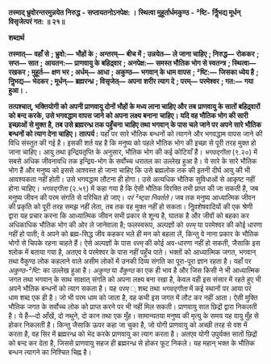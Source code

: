  **तस्माद् भ्रुवोरन्तरमुन्नयेत** **निरुद्ध** **-** **सप्तायतनोऽनपेक्ष: ।** **स्थित्वा मुहूर्तार्धमकुण्ठ** **-** **²ष्टि-** **र्निॢभद्य मूर्धन् विसृजेत्परं गत: ॥ २१॥** 

**शब्दार्थ** 

**तस्मात्—** **वहाँ से** **; भ्रुवो:—** **भौहों के** **; अन्तरम्—** **बीच में** **; उन्नयेत—** **ले जाना चाहिए** **; निरुद्ध—** **रोककर** **; सप्त—** **सात** **;** **आयतन:—** **प्राणवायु के बहिद्र्वार** **; अनपेक्ष:—** **समस्त भौतिक भोग से स्वतन्त्र** **; स्थित्वा—** **रखकर** **; मुहूर्त—** **क्षण भर** **; अर्धम्—** **आधा** **; अकुण्ठ—** **भगवान् के धाम वापस** **; ²ष्टि:—** **जिसका ध्येय है** **; निॢभद्य—** **भेदकर** **; मूर्धन्—** **ब्रह्मरन्ध्र** **; विसृजेत्—** **अपना** **शरीर त्याग दे** **; परम्—** **परमेश्वर** **; गत:—** **गया हुआ।** **.** 

**तत्पश्चात्, भक्तियोगी को अपनी प्राणवायु दोनों भौहों के मध्य लाना चाहिए और तब** **प्राणवायु के सातों बहिद्र्वारों को बन्द करके, उसे भगवद्धाम वापस जाने को अपना लक्ष्य बनाना** **चाहिए। यदि वह भौतिक भोग की सारी इच्छाओं से मुक्त है, तब उसे ब्रह्मरन्ध्र तक पहुँचना** **चाहिए तथा भगवान् के पास चले जाने पर अपने सारे भौतिक बन्धनों को त्याग देना चाहिए।** **तात्पर्य :** यहाँ पर सारे भौतिक बन्धनों को त्यागने और भगवद्धाम वापस जाने की विधि संस्तुत की गई है। इसकी शर्त यह है कि मनुष्य को पहले भौतिक भोग की इच्छा से पूरी तरह मुक्त हो जाना चाहिए। आयु तथा इन्द्रियतृप्ति के अनुसार, भौतिक भोग की कई कोटियाँ हैं। *भगवद्गीता* (९.२०) में सबसे अधिक जीवनावधि तक इन्द्रिय-भोग के सर्वोच्च धरातल का उल्लेख हुआ है। ये सारे के सारे भौतिक भोग हैं और मनुष्य को इससे आश्वस्त हो जाना चाहिए कि उसे ब्रह्मलोक तक की इतनी दीर्घ आयु की भी आवश्यकता नहीं होती। उसे भगवद्धाम लौटना ही होगा। उसे अत्यधिक भौतिक सुविधाओं से आकृष्ट नहीं होना चाहिए। *भगवद्गीता* (२.५९) में कहा गया है कि ऐसी भौतिक विरक्ति तभी प्राप्त की जा सकती है, जब मनुष्य जीवन की परम संगति से परिचित हो जाए। *परं ²ष्ट्वा* *निवर्तते।* जब तक मनुष्य आध्यात्मिक जीवन की प्रकृति को पूरी तरह समझ नहीं लेता, तब तक वह मुक्त नहीं हो सकता। निॢवशेषवादियों की एक श्रेणी द्वारा यह प्रचार करना कि आध्यात्मिक जीवन सभी प्रकार से शून्य है, घातक है और जीवों को बहका कर अधिकाधिक भौतिक भोग की ओर ले जानेवाला है; फलस्वरूप, अल्पज्ञों को *परम्* या परमेश्वर की कोई धारणा नहीं हो पाती; वे अपने को ब्रह्म-सिद्ध जीव कहकर भले ही मन को बहला लें, किन्तु वे नाना प्रकार के भौतिक भोगों से चिपके रहना चाहते हैं। ऐसे अल्पज्ञों के पास *परम्* की कोई अव-धारणा नहीं हो सकती, जैसाकि इस श्लोक में बताया गया है, अतएव वे परमेश्वर के पास नहीं पहुँच पाते। भक्तों को आध्यात्मिक जगत, भगवान् तथा वैकुण्ठ लोक कहलाने वाले असीम लोकों में उनकी दिव्य संगति का पूरा-पूरा ज्ञान रहता है। यहाँ पर *अकुण्ठ-²ष्टि:* का उल्लेख हुआ है। *अकुण्ठ* या *वैकुण्ठ* का एक ही भाव है और जिस किसी ने भी आध्यात्मिक जगत तथा भगवान् के साथ साक्षात् संगति को अपना लक्ष्य बना रखा है, केवल वही इस संसार में रहते हुए भी अपने भौतिक बन्धनों को त्याग सकता है। यह *परम्* ् शब्द तथा *भगवद्गीता* में कई स्थानों पर आया परं धाम शब्द एक ही है। जो भी परम धाम को जाता है, वह कभी इस जगत में लौट कर नहीं आता। ऐसी मुक्ति भौतिक जगत के सर्वोच्च लोक को प्राप्त करने पर भी नहीं मिल सकती। प्राणवायु सात छिद्रों द्वारा निकलती है। ये हैं—दो आँखें, दो नथुने, दो कान तथा एक मुँह। सामान्यतया मनुष्य की मृत्यु के समय यह वायु मुँह से होकर निकलती है। किन्तु जैसाकि ऊपर कहा जा चुका है, जो योगी प्राणवायु को अच्छी तरह से वश में करता है, वह सिर में ब्रह्मरन्ध्र को भेद करके प्राणवायु का त्याग करता है। अतएव योगी उपुर्यक्त सातों छिद्रों को बन्द कर देता है, जिससे प्राणवायु सहज ही ब्रह्मरन्ध्र से होकर फूट निकले। यह महान् भक्त के भौतिक बन्धन त्यागने का निश्चित चिह्न है। 